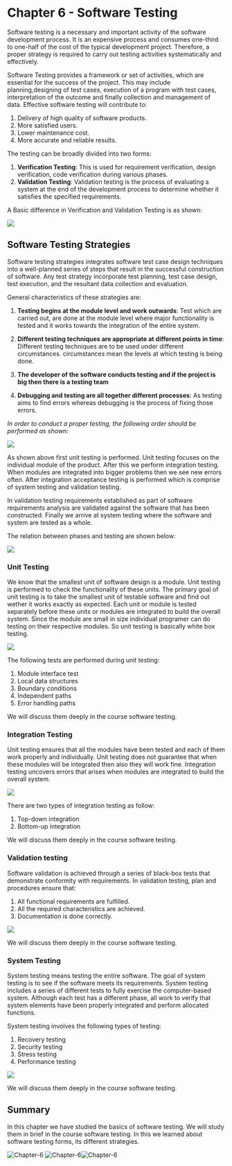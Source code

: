 # Chapter 6 - Software Testing

Software testing is a necessary and important activity of the software development process. It is an expensive process and consumes one-third to one-half of the cost of the typical development project. Therefore, a proper strategy is required to carry out testing activities systematically and effectively.

Software Testing provides a framework or set of activities, which are essential for the success of the project. This may include planning,designing of test cases, execution of a program with test cases, interpretation of the outcome and finally collection and management of data. Effective software testing will contribute to:
1. Delivery of high quality of software products.
2. More satisfied users.
3. Lower maintenance cost.
4. More accurate and reliable results.

The testing can be broadly divided into two forms:
1. **Verification Testing**: This is used for requirement verification, design verification, code verification during various phases.
2. **Validation Testing**: Validation testing is the process of evaluating a system at the end of the development process to determine whether it satisfies the specified requirements.

A Basic difference in Verification and Validation Testing is as shown:

<img src="https://cdn.softwaretestinghelp.com/wp-content/qa/uploads/2019/07/Verification-Vs-Validation.jpg" height="" width="">

## Software Testing Strategies
Software testing strategies integrates software test case design techniques into a well-planned series of steps that result in the successful construction of software. Any test strategy incorporate test planning, test case design, test execution, and the resultant data collection and evaluation.

 General characteristics of these strategies are:

1. **Testing begins at the module level and work outwards**: Test which are carried out, are done at the module level where major functionality is tested and it works towards the integration of the entire system.

2. **Different testing techniques are appropriate at different points in time**: Different testing techniques are to be used under different circumstances. circumstances mean the levels at which testing is being done.

3. **The developer of the software conducts testing and if the project is big then there is a testing team**

4. **Debugging and testing are all together different processes**: As testing aims to find errors whereas debugging is the process of fixing those errors.

*In order to conduct a proper testing, the following order should be performed as shown:*

<img src="https://www.guru99.com/images/1/System-Testing.png" height="" width="">

As shown above first unit testing is performed. Unit testing focuses on the individual module of the product. After this we perform integration testing. When modules are integrated into bigger problems then we see new errors often. After integration acceptance testing is performed which is comprise of system testing and validation testing.     

In validation testing requirements established as part of software requirements analysis are validated against the software that has been constructed. Finally we arrive at system testing where the software and system are tested as a whole.

The relation between phases and testing are shown below:

<img src="https://www.researchgate.net/publication/267723600/figure/fig2/AS:668917076877320@1536493667544/The-relationship-between-project-development-and-testing-phases-4.png" height="" width="">

### Unit Testing
We know that the smallest unit of software design is a module. Unit testing is performed to check the functionality of these units. The primary goal of unit testing is to take the smallest unit of testable software and find out wether it works exactly as expected. Each unit or module is tested separately before these units or modules are integrated to build the overall system. Since the module are small in size individual programer can do testing on their respective modules. So unit testing is basically white box testing.

<img src="https://prepinsta.com/wp-content/uploads/2019/07/Unit-Testing.png" height="" width="">

The following tests are performed during unit testing:
1. Module interface test
2. Local data structures
3. Boundary conditions
4. Independent paths
5. Error handling paths

We will discuss them deeply in the course software testing.

### Integration Testing 
Unit testing ensures that all the modules have been tested and each of them work  properly and individually. Unit testing does not guarantee that when these modules will be integrated then also they will work fine. Integration testing uncovers errors that arises when modules are integrated to build the overall system.

<img src="https://kithnkin0508.files.wordpress.com/2017/05/what-is-integrationtesting.png" height="" width="">

There are two types of integration testing as follow:
1. Top-down integration
2. Bottom-up integration

We will discuss them deeply in the course software testing.

### Validation testing

Software validation is achieved through a series of black-box tests that demonstrate conformity with requirements. In validation testing, plan and procedures ensure that:
1. All functional requirements are fulfilled.
2. All the required characteristics are achieved.
3. Documentation is done correctly. 

<img src="https://www.professionalqa.com/assets/images/v-model.png" height="" width="">

We will discuss them deeply in the course software testing.

### System Testing
System testing means testing the entire software. The goal of system testing is to see if the software meets its requirements. System testing includes a series of different tests to fully exercise the computer-based system. Although each test has a different phase, all work to verify that system elements have been properly integrated and perform allocated functions.

System testing involves the following types of testing:
1. Recovery testing 
2. Security testing
3. Stress testing
4. Performance testing

<img src="https://cdn.educba.com/academy/wp-content/uploads/2019/05/Types-of-System-Testing-3.png" height="" width="">

We will discuss them deeply in the course software testing.

## Summary

In this chapter we have studied the basics of software testing. We will study them in brief in the course software testing. In this we learned about software testing forms, its different strategies.


 ![Chapter-6](https://img.shields.io/static/v1?label=Finished&message=Software-Testing&color=red) ![Chapter-6](https://img.shields.io/static/v1?label=Source&message=www.atlassian.com&color==orange)![Chapter-6](https://img.shields.io/static/v1?label=PRs&message=Welcome&color=blue)

